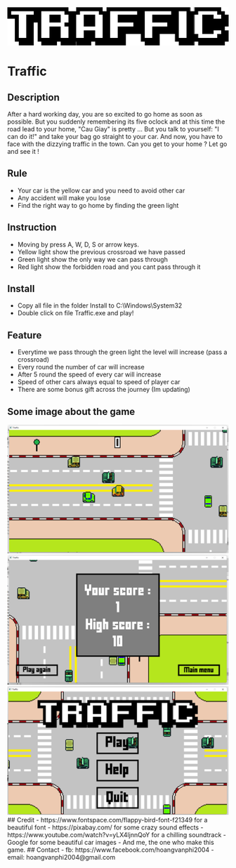 <div align="">
  <img src="https://github.com/hoangvanphi2004/Traffic/blob/main/GameIntroduce/GameName.png">
</div>

# Traffic
## Description
After a hard working day, you are so excited to go home as soon as possible. But you suddenly remembering its five oclock and at this time the road lead to your home, "Cau Giay" is pretty ... But you talk to yourself: "I can do it!" and take your bag go straight to your car. And now, you have to face with the dizzying traffic in the town. Can you get to your home ? Let go and see it !
## Rule
- Your car is the yellow car and you need to avoid other car 
- Any accident will make you lose
- Find the right way to go home by finding the green light
## Instruction
- Moving by press A, W, D, S or arrow keys.
- Yellow light show the previous crossroad we have passed
- Green light show the only way we can pass through
- Red light show the forbidden road and you cant pass through it
## Install
- Copy all file in the folder Install to C:\Windows\System32
- Double click on file Traffic.exe and play!
## Feature
- Everytime we pass through the green light the level will increase (pass a crossroad)
- Every round the number of car will increase
- After 5 round the speed of every car will increase
- Speed of other cars always equal to speed of player car
- There are some bonus gift across the journey (Im updating)
## Some image about the game
<div align="">
  <img src="https://github.com/hoangvanphi2004/Traffic/blob/main/GameIntroduce/img1.png">
  <img src="https://github.com/hoangvanphi2004/Traffic/blob/main/GameIntroduce/img2.png">
  <img src="https://github.com/hoangvanphi2004/Traffic/blob/main/GameIntroduce/img3.png">
</div>
## Credit
- https://www.fontspace.com/flappy-bird-font-f21349 for a beautiful font 
- https://pixabay.com/ for some crazy sound effects
- https://www.youtube.com/watch?v=yLX4ljnnQoY for a chilling soundtrack
- Google for some beautiful car images
- And me, the one who make this game.
## Contact
- fb: https://www.facebook.com/hoangvanphi2004
- email: hoangvanphi2004@gmail.com

